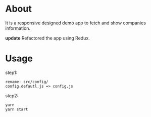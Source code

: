 # About

It is a responsive designed demo app to fetch and show companies information.

**update**
Refactored the app using Redux.

# Usage

step1: 

    rename: src/config/
    config.defautl.js => config.js

step2: 
```
yarn
yarn start
```